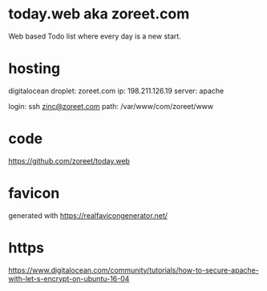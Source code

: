 # today.web aka zoreet.com

Web based Todo list where every day is a new start.

# hosting

digitalocean
droplet: zoreet.com
ip: 198.211.126.19
server: apache

login: ssh zinc@zoreet.com
path: /var/www/com/zoreet/www

# code

https://github.com/zoreet/today.web

# favicon

generated with https://realfavicongenerator.net/

# https

https://www.digitalocean.com/community/tutorials/how-to-secure-apache-with-let-s-encrypt-on-ubuntu-16-04
